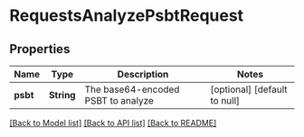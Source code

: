 # RequestsAnalyzePsbtRequest

## Properties
Name | Type | Description | Notes
------------ | ------------- | ------------- | -------------
**psbt** | **String** | The base64-encoded PSBT to analyze | [optional] [default to null]

[[Back to Model list]](../README.md#documentation-for-models) [[Back to API list]](../README.md#documentation-for-api-endpoints) [[Back to README]](../README.md)



